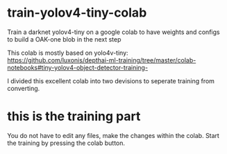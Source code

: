 # train-yolov4-tiny-colab
Train a darknet yolov4-tiny on a google colab to have weights and configs to build a OAK-one blob in the next step

This colab is mostly based on yolo4v-tiny: https://github.com/luxonis/depthai-ml-training/tree/master/colab-notebooks#tiny-yolov4-object-detector-training-

I divided this excellent colab into two devisions to seperate training from converting.

# this is the training part

You do not have to edit any files, make the changes within the colab.
Start the training by pressing the colab button.
